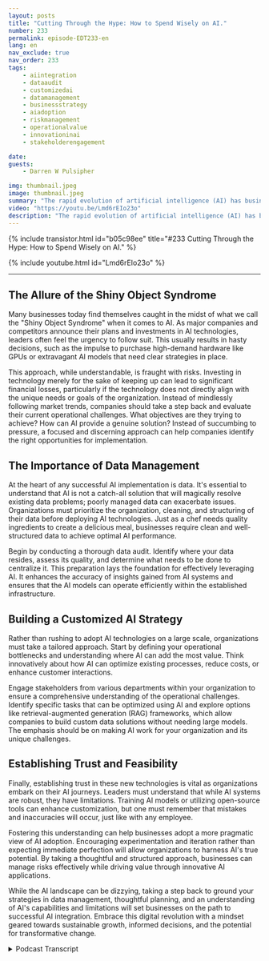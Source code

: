 ```yaml
---
layout: posts
title: "Cutting Through the Hype: How to Spend Wisely on AI."
number: 233
permalink: episode-EDT233-en
lang: en
nav_exclude: true
nav_order: 233
tags:
    - aiintegration
    - dataaudit
    - customizedai
    - datamanagement
    - businessstrategy
    - aiadoption
    - riskmanagement
    - operationalvalue
    - innovationinai
    - stakeholderengagement

date: 
guests:
    - Darren W Pulsipher

img: thumbnail.jpeg
image: thumbnail.jpeg
summary: "The rapid evolution of artificial intelligence (AI) has businesses buzzing with excitement and anxiety. In this episode, Darren and guest Walter Riviera explore the nuances of AI adoption, the pressure to adopt the latest technological trends, and the foundational steps that organizations can take to ensure they derive real value from AI initiatives."
video: "https://youtu.be/Lmd6rEIo23o"
description: "The rapid evolution of artificial intelligence (AI) has businesses buzzing with excitement and anxiety. In this episode, Darren and guest Walter Riviera explore the nuances of AI adoption, the pressure to adopt the latest technological trends, and the foundational steps that organizations can take to ensure they derive real value from AI initiatives."
---
```


<div>
{% include transistor.html id="b05c98ee" title="#233 Cutting Through the Hype: How to Spend Wisely on AI." %}

{% include youtube.html id="Lmd6rEIo23o" %}
</div>

---

## The Allure of the Shiny Object Syndrome

Many businesses today find themselves caught in the midst of what we call the "Shiny Object Syndrome" when it comes to AI. As major companies and competitors announce their plans and investments in AI technologies, leaders often feel the urgency to follow suit. This usually results in hasty decisions, such as the impulse to purchase high-demand hardware like GPUs or extravagant AI models that need clear strategies in place.

This approach, while understandable, is fraught with risks. Investing in technology merely for the sake of keeping up can lead to significant financial losses, particularly if the technology does not directly align with the unique needs or goals of the organization. Instead of mindlessly following market trends, companies should take a step back and evaluate their current operational challenges. What objectives are they trying to achieve? How can AI provide a genuine solution? Instead of succumbing to pressure, a focused and discerning approach can help companies identify the right opportunities for implementation.

## The Importance of Data Management

At the heart of any successful AI implementation is data. It's essential to understand that AI is not a catch-all solution that will magically resolve existing data problems; poorly managed data can exacerbate issues. Organizations must prioritize the organization, cleaning, and structuring of their data before deploying AI technologies. Just as a chef needs quality ingredients to create a delicious meal, businesses require clean and well-structured data to achieve optimal AI performance.

Begin by conducting a thorough data audit. Identify where your data resides, assess its quality, and determine what needs to be done to centralize it. This preparation lays the foundation for effectively leveraging AI. It enhances the accuracy of insights gained from AI systems and ensures that the AI models can operate efficiently within the established infrastructure.

## Building a Customized AI Strategy

Rather than rushing to adopt AI technologies on a large scale, organizations must take a tailored approach. Start by defining your operational bottlenecks and understanding where AI can add the most value. Think innovatively about how AI can optimize existing processes, reduce costs, or enhance customer interactions. 

Engage stakeholders from various departments within your organization to ensure a comprehensive understanding of the operational challenges. Identify specific tasks that can be optimized using AI and explore options like retrieval-augmented generation (RAG) frameworks, which allow companies to build custom data solutions without needing large models. The emphasis should be on making AI work for your organization and its unique challenges. 

## Establishing Trust and Feasibility

Finally, establishing trust in these new technologies is vital as organizations embark on their AI journeys. Leaders must understand that while AI systems are robust, they have limitations. Training AI models or utilizing open-source tools can enhance customization, but one must remember that mistakes and inaccuracies will occur, just like with any employee. 

Fostering this understanding can help businesses adopt a more pragmatic view of AI adoption. Encouraging experimentation and iteration rather than expecting immediate perfection will allow organizations to harness AI's true potential. By taking a thoughtful and structured approach, businesses can manage risks effectively while driving value through innovative AI applications.

While the AI landscape can be dizzying, taking a step back to ground your strategies in data management, thoughtful planning, and an understanding of AI's capabilities and limitations will set businesses on the path to successful AI integration. Embrace this digital revolution with a mindset geared towards sustainable growth, informed decisions, and the potential for transformative change.



<details>
<summary> Podcast Transcript </summary>

<p></p>

</details>
